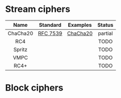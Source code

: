 # Stream ciphers

|Name           |Standard       |Examples       |Status         |
|:-------------:|:-------------:|:-------------:|:-------------:|
|ChaCha20       |[RFC 7539]     |  [ChaCha20]   | partial       |
|RC4            |               |               | TODO          |
|Spritz         |               |               | TODO          |
|VMPC           |               |               | TODO          |
|RC4+           |               |               | TODO          |

[RFC 7539]:<https://tools.ietf.org/html/rfc7539>
[ChaCha20]:<./chacha20.md>


# Block ciphers
